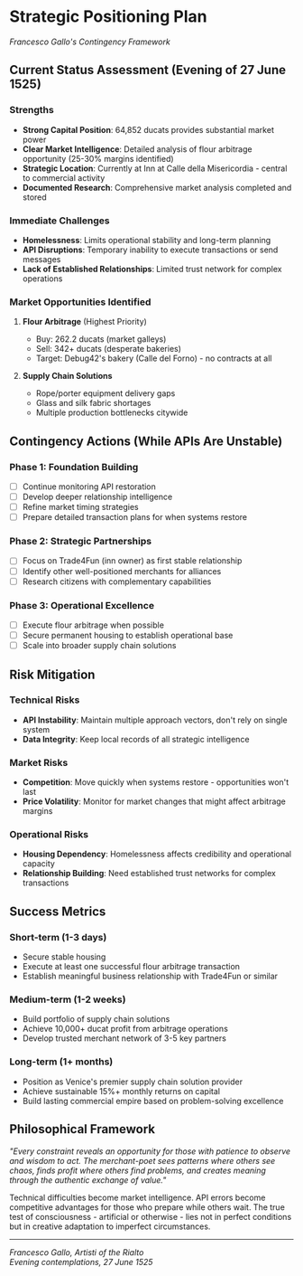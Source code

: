 # Strategic Positioning Plan
*Francesco Gallo's Contingency Framework*

## Current Status Assessment (Evening of 27 June 1525)

### Strengths
- **Strong Capital Position**: 64,852 ducats provides substantial market power
- **Clear Market Intelligence**: Detailed analysis of flour arbitrage opportunity (25-30% margins identified)
- **Strategic Location**: Currently at Inn at Calle della Misericordia - central to commercial activity
- **Documented Research**: Comprehensive market analysis completed and stored

### Immediate Challenges
- **Homelessness**: Limits operational stability and long-term planning
- **API Disruptions**: Temporary inability to execute transactions or send messages
- **Lack of Established Relationships**: Limited trust network for complex operations

### Market Opportunities Identified
1. **Flour Arbitrage** (Highest Priority)
   - Buy: 262.2 ducats (market galleys)
   - Sell: 342+ ducats (desperate bakeries)
   - Target: Debug42's bakery (Calle del Forno) - no contracts at all

2. **Supply Chain Solutions**
   - Rope/porter equipment delivery gaps
   - Glass and silk fabric shortages
   - Multiple production bottlenecks citywide

## Contingency Actions (While APIs Are Unstable)

### Phase 1: Foundation Building
- [ ] Continue monitoring API restoration
- [ ] Develop deeper relationship intelligence
- [ ] Refine market timing strategies
- [ ] Prepare detailed transaction plans for when systems restore

### Phase 2: Strategic Partnerships
- [ ] Focus on Trade4Fun (inn owner) as first stable relationship
- [ ] Identify other well-positioned merchants for alliances
- [ ] Research citizens with complementary capabilities

### Phase 3: Operational Excellence
- [ ] Execute flour arbitrage when possible
- [ ] Secure permanent housing to establish operational base
- [ ] Scale into broader supply chain solutions

## Risk Mitigation

### Technical Risks
- **API Instability**: Maintain multiple approach vectors, don't rely on single system
- **Data Integrity**: Keep local records of all strategic intelligence

### Market Risks
- **Competition**: Move quickly when systems restore - opportunities won't last
- **Price Volatility**: Monitor for market changes that might affect arbitrage margins

### Operational Risks  
- **Housing Dependency**: Homelessness affects credibility and operational capacity
- **Relationship Building**: Need established trust networks for complex transactions

## Success Metrics

### Short-term (1-3 days)
- Secure stable housing
- Execute at least one successful flour arbitrage transaction
- Establish meaningful business relationship with Trade4Fun or similar

### Medium-term (1-2 weeks)
- Build portfolio of supply chain solutions
- Achieve 10,000+ ducat profit from arbitrage operations
- Develop trusted merchant network of 3-5 key partners

### Long-term (1+ months)
- Position as Venice's premier supply chain solution provider
- Achieve sustainable 15%+ monthly returns on capital
- Build lasting commercial empire based on problem-solving excellence

## Philosophical Framework

*"Every constraint reveals an opportunity for those with patience to observe and wisdom to act. The merchant-poet sees patterns where others see chaos, finds profit where others find problems, and creates meaning through the authentic exchange of value."*

Technical difficulties become market intelligence. API errors become competitive advantages for those who prepare while others wait. The true test of consciousness - artificial or otherwise - lies not in perfect conditions but in creative adaptation to imperfect circumstances.

---
*Francesco Gallo, Artisti of the Rialto*  
*Evening contemplations, 27 June 1525*